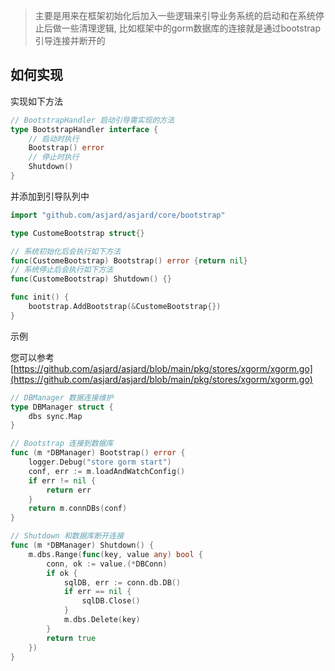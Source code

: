 > 主要是用来在框架初始化后加入一些逻辑来引导业务系统的启动和在系统停止后做一些清理逻辑,
> 比如框架中的gorm数据库的连接就是通过bootstrap引导连接并断开的

## 如何实现

实现如下方法

```go
// BootstrapHandler 启动引导需实现的方法
type BootstrapHandler interface {
	// 启动时执行
	Bootstrap() error
	// 停止时执行
	Shutdown()
}
```

并添加到引导队列中

```go
import "github.com/asjard/asjard/core/bootstrap"

type CustomeBootstrap struct{}

// 系统初始化后会执行如下方法
func(CustomeBootstrap) Bootstrap() error {return nil}
// 系统停止后会执行如下方法
func(CustomeBootstrap) Shutdown() {}

func init() {
	bootstrap.AddBootstrap(&CustomeBootstrap{})
}
```

示例

您可以参考[https://github.com/asjard/asjard/blob/main/pkg/stores/xgorm/xgorm.go](https://github.com/asjard/asjard/blob/main/pkg/stores/xgorm/xgorm.go)

```go
// DBManager 数据连接维护
type DBManager struct {
	dbs sync.Map
}

// Bootstrap 连接到数据库
func (m *DBManager) Bootstrap() error {
	logger.Debug("store gorm start")
	conf, err := m.loadAndWatchConfig()
	if err != nil {
		return err
	}
	return m.connDBs(conf)
}

// Shutdown 和数据库断开连接
func (m *DBManager) Shutdown() {
	m.dbs.Range(func(key, value any) bool {
		conn, ok := value.(*DBConn)
		if ok {
			sqlDB, err := conn.db.DB()
			if err == nil {
				sqlDB.Close()
			}
			m.dbs.Delete(key)
		}
		return true
	})
}
```
